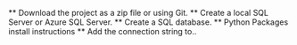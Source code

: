 
** Download the project as a zip file or using Git. 
** Create a local SQL Server or Azure SQL Server.
** Create a SQL database. 
** Python Packages install instructions
** Add the connection string to.. 
